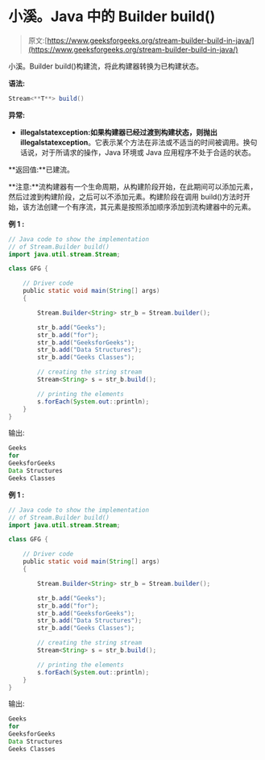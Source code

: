 # 小溪。Java 中的 Builder build()

> 原文:[https://www.geeksforgeeks.org/stream-builder-build-in-java/](https://www.geeksforgeeks.org/stream-builder-build-in-java/)

小溪。Builder build()构建流，将此构建器转换为已构建状态。

**语法:**

```java
Stream<**T**> build()

```

**异常:**

*   **illegalstatexception:**如果构建器已经过渡到构建状态，则抛出**illegalstatexception**。它表示某个方法在非法或不适当的时间被调用。换句话说，对于所请求的操作，Java 环境或 Java 应用程序不处于合适的状态。

**返回值:**已建流。

**注意:**流构建器有一个生命周期，从构建阶段开始，在此期间可以添加元素，然后过渡到构建阶段，之后可以不添加元素。构建阶段在调用 build()方法时开始，该方法创建一个有序流，其元素是按照添加顺序添加到流构建器中的元素。

**例 1 :**

```java
// Java code to show the implementation
// of Stream.Builder build()
import java.util.stream.Stream;

class GFG {

    // Driver code
    public static void main(String[] args)
    {

        Stream.Builder<String> str_b = Stream.builder();

        str_b.add("Geeks");
        str_b.add("for");
        str_b.add("GeeksforGeeks");
        str_b.add("Data Structures");
        str_b.add("Geeks Classes");

        // creating the string stream
        Stream<String> s = str_b.build();

        // printing the elements
        s.forEach(System.out::println);
    }
}
```

输出:

```java
Geeks
for
GeeksforGeeks
Data Structures
Geeks Classes

```

**例 1 :**

```java
// Java code to show the implementation
// of Stream.Builder build()
import java.util.stream.Stream;

class GFG {

    // Driver code
    public static void main(String[] args)
    {

        Stream.Builder<String> str_b = Stream.builder();

        str_b.add("Geeks");
        str_b.add("for");
        str_b.add("GeeksforGeeks");
        str_b.add("Data Structures");
        str_b.add("Geeks Classes");

        // creating the string stream
        Stream<String> s = str_b.build();

        // printing the elements
        s.forEach(System.out::println);
    }
}
```

输出:

```java
Geeks
for
GeeksforGeeks
Data Structures
Geeks Classes

```